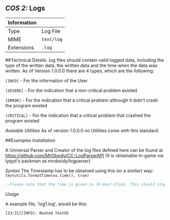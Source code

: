 ## *COS 2:* Logs

|Information |                |
|------------|----------------|
|Type        |Log File        |
|MIME        |`text/log`      |
|Extensions  |`.log`          |

##Technical Details
.log files should contain valid logged data, including the type of the written data,
the written data and the time when the data was written. As of Version 1.0.0.0 there are
4 types, which are the following:

`[INFO]` - For the information of the User 

`[SEVERE]` - For the indication that a non-critical problem existed

`[ERROR]` - For the indication that a critical problem although it didn't crash the program existed

`[CRITICAL]` - For the indication that a critical problem that crashed the program existed

*Avaiable Utilities*
As of version 1.0.0.0 no Utilities come with this standard.

##Examples
*Installation*

A Universal Parser and Creator of the log files defined here can be found at https://github.com/MrObsidy/CC-LogParserAPI
(It is obtainable in-game via lyqyd's packman as mrobsidy/logparser)

*Syntax*
The Timestamp has to be obtained using this (or a similar) way:
`textutils.formatTime(os.time(), true)`
``` lua
--Please note that the time is given in 24-Hour-Clock. This should stay that way to avoid confusion and make reading the log by external programs a lot easier.
```


*Usage*

A example file, 'log1.log', would be this:

`[23:21][INFO]: Booted TestOS`
